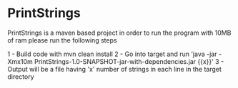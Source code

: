 # PrintStrings
PrintStrings is a maven based project in order to run the program with 10MB of ram please run the following steps

1 - Build code with mvn clean install
2 - Go into target and run 'java -jar -Xmx10m PrintStrings-1.0-SNAPSHOT-jar-with-dependencies.jar {{x}}'
3 - Output will be a file having 'x' number of strings in each line in the target directory